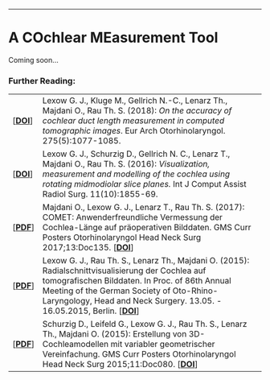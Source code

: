 

- - - 

# A COchlear MEasurement Tool

Coming soon...


 
### Further Reading:

|    |      |
|----|------| 
| \[[**DOI**](https://doi.org/10.1007/s00405-018-4930-7)\] | Lexow G. J., Kluge M., Gellrich N.-C., Lenarz Th., Majdani O., Rau Th. S. (2018): _On the accuracy of cochlear duct length measurement in computed tomographic images_. Eur Arch Otorhinolaryngol. 275(5):1077-1085.|
| \[[**DOI**](https://doi.org/10.1007/s11548-016-1374-7)\] | Lexow G. J., Schurzig D., Gellrich N. C., Lenarz T., Majdani O., Rau Th. S. (2016): _Visualization, measurement and modelling of the cochlea using rotating midmodiolar slice planes._ Int J Comput Assist Radiol Surg. 11(10):1855-69. |
| \[[**PDF**](http://www.egms.de/static/pdf/journals/cpo/2017-13/cpo001689.pdf)\] | Majdani O., Lexow G. J., Lenarz T., Rau Th. S. (2017): COMET: Anwenderfreundliche Vermessung der Cochlea-Länge auf präoperativen Bilddaten. GMS Curr Posters Otorhinolaryngol Head Neck Surg 2017;13:Doc135. \[[**DOI**](http://www.egms.de/static/en/journals/cpo/2017-13/cpo001689.shtml)\] |
| \[[**PDF**](website/pages/01_workgroups/majdani/projects/HNO_2015_Poster_Lexow.pdf "Poster")\]    | Lexow G. J., Rau Th. S., Lenarz Th., Majdani O. (2015): Radialschnittvisualisierung der Cochlea auf tomografischen Bilddaten. In Proc. of 86th Annual Meeting of the German Society of Oto-Rhino-Laryngology, Head and Neck Surgery. 13.05. - 16.05.2015, Berlin. \[[**DOI**](http://www.egms.de/static/en/meetings/hnod2015/15hnod096.shtml)\] |
| \[[**PDF**](http://www.egms.de/static/pdf/journals/cpo/2015-11/cpo001045.pdf)\] | Schurzig D., Leifeld G., Lexow G. J., Rau Th. S., Lenarz Th., Majdani O. (2015): Erstellung von 3D-Cochleamodellen mit variabler geometrischer Vereinfachung. GMS Curr Posters Otorhinolaryngol Head Neck Surg 2015;11:Doc080. \[[**DOI**](http://www.egms.de/static/en/journals/cpo/2015-11/cpo001045.shtml)\] |

   
      
